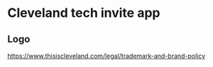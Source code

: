 # Cleveland tech invite app


## Logo

https://www.thisiscleveland.com/legal/trademark-and-brand-policy